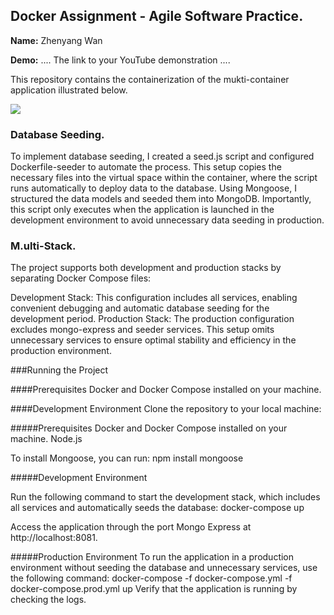 ## Docker Assignment - Agile Software Practice.

__Name:__ Zhenyang Wan

__Demo:__ .... The link to your YouTube demonstration ....

This repository contains the containerization of the mukti-container application illustrated below.

![](./images/arch.png)

### Database Seeding.

To implement database seeding, I created a seed.js script and configured Dockerfile-seeder to automate the process. This setup copies the necessary files into the virtual space within the container, where the script runs automatically to deploy data to the database. Using Mongoose, I structured the data models and seeded them into MongoDB. Importantly, this script only executes when the application is launched in the development environment to avoid unnecessary data seeding in production.

### M.ulti-Stack.

The project supports both development and production stacks by separating Docker Compose files:

Development Stack: This configuration includes all services, enabling convenient debugging and automatic database seeding for the development period.
Production Stack: The production configuration excludes mongo-express and seeder services. This setup omits unnecessary services to ensure optimal stability and efficiency in the production environment.

###Running the Project

####Prerequisites
Docker and Docker Compose installed on your machine.

####Development Environment
Clone the repository to your local machine:

#####Prerequisites
Docker and Docker Compose installed on your machine.
Node.js

To install Mongoose, you can run: npm install mongoose

#####Development Environment

Run the following command to start the development stack, which includes all services and automatically seeds the database:
docker-compose up

Access the application through the port Mongo Express at http://localhost:8081.

#####Production Environment
To run the application in a production environment without seeding the database and unnecessary services, use the following command:
docker-compose -f docker-compose.yml -f docker-compose.prod.yml up
Verify that the application is running by checking the logs.